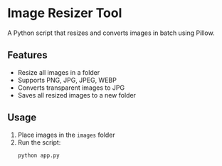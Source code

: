 # Image Resizer Tool

A Python script that resizes and converts images in batch using Pillow.

## Features
- Resize all images in a folder
- Supports PNG, JPG, JPEG, WEBP
- Converts transparent images to JPG
- Saves all resized images to a new folder

## Usage
1. Place images in the `images` folder
2. Run the script:
   ```bash
   python app.py
